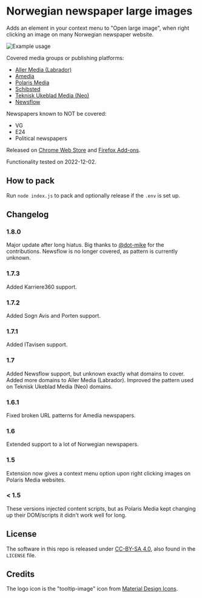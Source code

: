 # Norwegian newspaper large images

Adds an element in your context menu to "Open large image", when right clicking an image on many Norwegian newspaper website.

![Example usage](example.gif)

Covered media groups or publishing platforms:

- [Aller Media (Labrador)](https://www.aller.no/node/2323)
- [Amedia](http://www.amedia.no/virksomheten/vare-mediehus/)
- [Polaris Media](http://www.polarismedia.no/vare-selskaper/)
- [Schibsted](https://schibsted.com/)
- [Teknisk Ukeblad Media (Neo)](https://www.tumedia.no/)
- [Newsflow](https://www.newsflow.no/)

Newspapers known to NOT be covered:

- VG
- E24
- Political newspapers

Released on [Chrome Web Store](https://chrome.google.com/webstore/detail/eohpfbapbmhblpjcnjfikpmcdkkpkihg) and [Firefox Add-ons](https://addons.mozilla.org/en-US/firefox/addon/nn-large-images/).

Functionality tested on 2022-12-02.

## How to pack

Run `node index.js` to pack and optionally release if the `.env` is set up.

## Changelog

### 1.8.0

Major update after long hiatus. Big thanks to [@dot-mike](https://github.com/dot-mike) for the contributions.
Newsflow is no longer covered, as pattern is currently unknown.

### 1.7.3

Added Karriere360 support.

### 1.7.2

Added Sogn Avis and Porten support.

### 1.7.1

Added ITavisen support.

### 1.7

Added Newsflow support, but unknown exactly what domains to cover.
Added more domains to Aller Media (Labrador).
Improved the pattern used on Teknisk Ukeblad Media (Neo) domains.

### 1.6.1

Fixed broken URL patterns for Amedia newspapers.

### 1.6

Extended support to a lot of Norwegian newspapers.

### 1.5

Extension now gives a context menu option upon right clicking images on Polaris Media websites.

### < 1.5

These versions injected content scripts, but as Polaris Media kept changing up their DOM/scripts it didn't work well for long.

## License

The software in this repo is released under [CC-BY-SA 4.0](https://creativecommons.org/licenses/by-sa/4.0/), also found in the `LICENSE` file.

## Credits

The logo icon is the "tooltip-image" icon from [Material Design Icons](https://materialdesignicons.com/).
